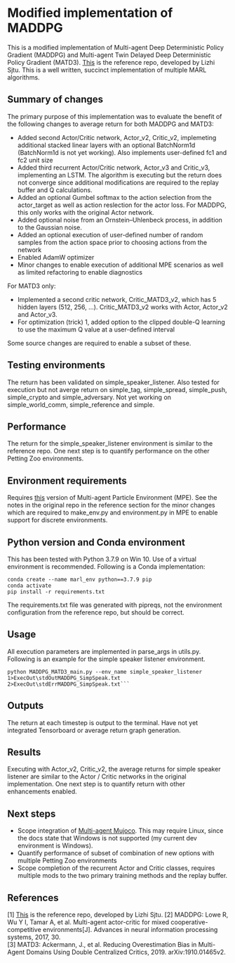 # Modified implementation of MADDPG
This is a modified implementation of Multi-agent Deep Deterministic Policy Gradient (MADDPG) and Multi-agent Twin Delayed Deep Deterministic Policy Gradient (MATD3).  [This](https://github.com/Lizhi-sjtu/MARL-code-pytorch/tree/main) is the reference repo, developed by Lizhi Sjtu.  This is a well written, succinct implementation of multiple MARL algorithms.<br/>

## Summary of changes
The primary purpose of this implementation was to evaluate the benefit of the following changes to average return for both MADDPG and MATD3:
 - Added second Actor/Critic network, Actor_v2, Critic_v2, implemeting additional stacked linear layers with an optional BatchNorm1d (BatchNorm1d is not yet working).  Also implements user-defined fc1 and fc2 unit size
 - Added third recurrent Actor/Critic network, Actor_v3 and Critic_v3, implementing an LSTM.  The algorithm is executing but the return does not converge since additional modifications are required to the replay buffer and Q calculations.
 - Added an optional Gumbel softmax to the action selection from the actor_target as well as action reslection for the actor loss. For MADDPG, this only works with the original Actor network.
 - Added optional noise from an Ornstein–Uhlenbeck process, in addition to the Gaussian noise.
 - Added an optional execution of user-defined number of random samples from the action space prior to choosing actions from the network
 - Enabled AdamW optimizer
 - Minor changes to enable execution of additional MPE scenarios as well as limited refactoring to enable diagnostics

For MATD3 only:
 - Implemented a second critic network, Critic_MATD3_v2, which has 5 hidden layers (512, 256, ...).  Critic_MATD3_v2 works with Actor, Actor_v2 and Actor_v3.
 - For optimization (trick) 1, added option to the clipped double-Q learning to use the maximum Q value at a user-defined interval

Some source changes are required to enable a subset of these.

## Testing environments
The return has been validated on simple_speaker_listener.  Also tested for execution but not averge return on simple_tag, simple_spread, simple_push, simple_crypto and simple_adversary.  Not yet working on simple_world_comm, simple_reference and simple.

## Performance
The return for the simple_speaker_listener environment is similar to the reference repo.  One next step is to quantify performance on the other Petting Zoo environments.

## Environment requirements
Requires [this](https://github.com/openai/multiagent-particle-envs) version of Multi-agent Particle Environment (MPE).  See the notes in the original repo in the reference section for the minor changes which are required to make_env.py and environment.py in MPE to enable support for discrete environments.

## Python version and Conda environment
This has been tested with Python 3.7.9 on Win 10.  Use of a virtual environment is recommended.  Following is a Conda implementation:

```
conda create --name marl_env python==3.7.9 pip
conda activate
pip install -r requirements.txt
```

The requirements.txt file was generated with pipreqs, not the environment configuration from the reference repo, but should be correct.

## Usage
All execution parameters are implemented in parse_args in utils.py.  Following is an example for the simple speaker listener environment.

```
python MADDPG_MATD3_main.py --env_name simple_speaker_listener  1>ExecOut\stdOutMADDPG_SimpSpeak.txt  2>ExecOut\stdErrMADDPG_SimpSpeak.txt```
```

## Outputs
The return at each timestep is output to the terminal.  Have not yet integrated Tensorboard or average return graph generation.

## Results
Executing with Actor_v2, Critic_v2, the average returns for simple speaker listener are similar to the Actor / Critic networks in the original implementation.  One next step is to quantify return with other enhancements enabled.

## Next steps
 - Scope integration of [Multi-agent Mujoco](https://github.com/Farama-Foundation/Gymnasium-Robotics). This may require Linux, since the docs state that Windows is not supported (my current dev environment is Windows).
 - Quantify performance of subset of combination of new options with multiple Petting Zoo environments
 - Scope completion of the recurrent Actor and Critic classes, requires multiple mods to the two primary training methods and the replay buffer.

## References
[1] [This](https://github.com/Lizhi-sjtu/MARL-code-pytorch/tree/main) is the reference repo, developed by Lizhi Sjtu.
[2] MADDPG: Lowe R, Wu Y I, Tamar A, et al. Multi-agent actor-critic for mixed cooperative-competitive environments[J]. Advances in neural information processing systems, 2017, 30.<br />
[3] MATD3: Ackermann, J., et al.  Reducing Overestimation Bias in Multi-Agent Domains Using Double Centralized Critics, 2019.  arXiv:1910.01465v2.
